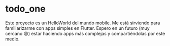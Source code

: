# todo_one

Este proyecto es un HelloWorld del mundo mobile. Me está sirviendo para familiarizarme con apps simples en Flutter. Espero en un futuro (muy cercano 😄)  estar haciendo apps más complejas y compartiéndolas por este medio.
